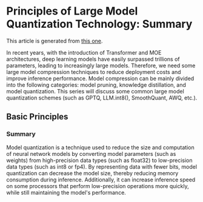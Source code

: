 # Principles of Large Model Quantization Technology: Summary

This article is generated from [this one](https://mp.weixin.qq.com/s/E2itzyivEY-dg0O-7sICnw).

In recent years, with the introduction of Transformer and MOE architectures, deep learning models have easily 
surpassed trillions of parameters, leading to increasingly large models. Therefore, we need some large model 
compression techniques to reduce deployment costs and improve inference performance. Model compression can be 
mainly divided into the following categories: model pruning, knowledge distillation, and model quantization. 
This series will discuss some common large model quantization schemes (such as GPTQ, LLM.int8(), SmoothQuant, AWQ, etc.).

## Basic Principles
### Summary
Model quantization is a technique used to reduce the size and computation of neural network models by converting model parameters (such as weights) from high-precision data types (such as float32) to low-precision data types (such as int8 or fp4). By representing data with fewer bits, model quantization can decrease the model size, thereby reducing memory consumption during inference. Additionally, it can increase inference speed on some processors that perform low-precision operations more quickly, while still maintaining the model's performance.

